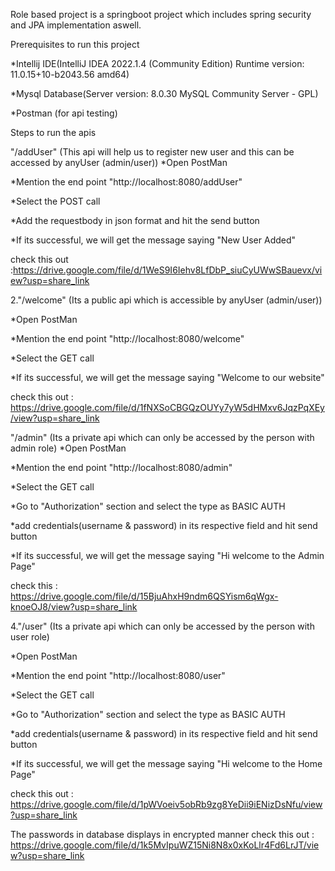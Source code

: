 
Role based project is a springboot project which includes spring security and JPA implementation aswell.

Prerequisites to run this project

*Intellij IDE(IntelliJ IDEA 2022.1.4 (Community Edition) Runtime version: 11.0.15+10-b2043.56 amd64)

*Mysql Database(Server version: 8.0.30 MySQL Community Server - GPL)

*Postman (for api testing)

Steps to run the apis

"/addUser" (This api will help us to register new user and this can be accessed by anyUser (admin/user))
*Open PostMan

*Mention the end point "http://localhost:8080/addUser"

*Select the POST call

*Add the requestbody in json format and hit the send button

*If its successful, we will get the message saying "New User Added"

check this out :https://drive.google.com/file/d/1WeS9I6Iehv8LfDbP_siuCyUWwSBauevx/view?usp=share_link

2."/welcome" (Its a public api which is accessible by anyUser (admin/user))

*Open PostMan

*Mention the end point "http://localhost:8080/welcome"

*Select the GET call

*If its successful, we will get the message saying "Welcome to our website"

check this out : https://drive.google.com/file/d/1fNXSoCBGQzOUYy7yW5dHMxv6JqzPqXEy/view?usp=share_link

"/admin" (Its a private api which can only be accessed by the person with admin role)
*Open PostMan

*Mention the end point "http://localhost:8080/admin"

*Select the GET call

*Go to "Authorization" section and select the type as BASIC AUTH

*add credentials(username & password) in its respective field and hit send button

*If its successful, we will get the message saying "Hi welcome to the Admin Page"

check this : https://drive.google.com/file/d/15BjuAhxH9ndm6QSYism6qWgx-knoeOJ8/view?usp=share_link

4."/user" (Its a private api which can only be accessed by the person with user role)

*Open PostMan

*Mention the end point "http://localhost:8080/user"

*Select the GET call

*Go to "Authorization" section and select the type as BASIC AUTH

*add credentials(username & password) in its respective field and hit send button

*If its successful, we will get the message saying "Hi welcome to the Home Page"

check this out : https://drive.google.com/file/d/1pWVoeiv5obRb9zg8YeDii9iENizDsNfu/view?usp=share_link

The passwords in database displays in encrypted manner check this out : https://drive.google.com/file/d/1k5MvIpuWZ15Ni8N8x0xKoLlr4Fd6LrJT/view?usp=share_link
